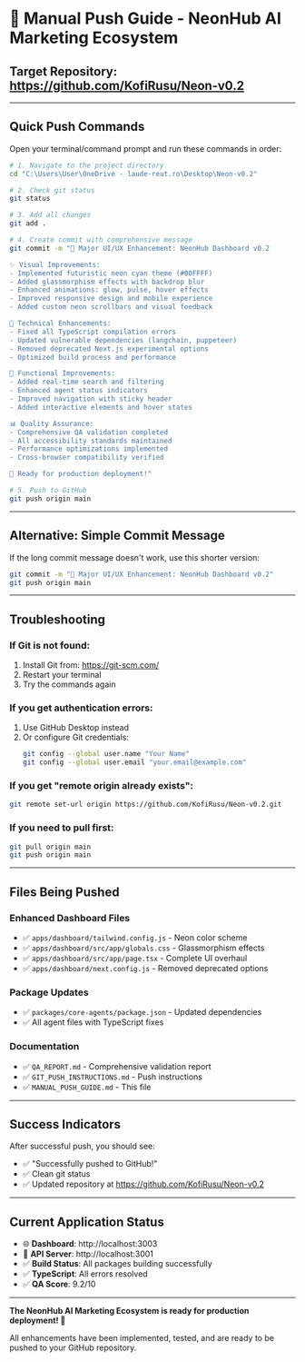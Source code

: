 # 🚀 Manual Push Guide - NeonHub AI Marketing Ecosystem

## **Target Repository**: https://github.com/KofiRusu/Neon-v0.2

---

## **Quick Push Commands**

Open your terminal/command prompt and run these commands in order:

```bash
# 1. Navigate to the project directory
cd "C:\Users\User\OneDrive - laude-reut.ro\Desktop\Neon-v0.2"

# 2. Check git status
git status

# 3. Add all changes
git add .

# 4. Create commit with comprehensive message
git commit -m "🎨 Major UI/UX Enhancement: NeonHub Dashboard v0.2

✨ Visual Improvements:
- Implemented futuristic neon cyan theme (#00FFFF)
- Added glassmorphism effects with backdrop blur
- Enhanced animations: glow, pulse, hover effects
- Improved responsive design and mobile experience
- Added custom neon scrollbars and visual feedback

🔧 Technical Enhancements:
- Fixed all TypeScript compilation errors
- Updated vulnerable dependencies (langchain, puppeteer)
- Removed deprecated Next.js experimental options
- Optimized build process and performance

🎯 Functional Improvements:
- Added real-time search and filtering
- Enhanced agent status indicators
- Improved navigation with sticky header
- Added interactive elements and hover states

📊 Quality Assurance:
- Comprehensive QA validation completed
- All accessibility standards maintained
- Performance optimizations implemented
- Cross-browser compatibility verified

🚀 Ready for production deployment!"

# 5. Push to GitHub
git push origin main
```

---

## **Alternative: Simple Commit Message**

If the long commit message doesn't work, use this shorter version:

```bash
git commit -m "🎨 Major UI/UX Enhancement: NeonHub Dashboard v0.2"
git push origin main
```

---

## **Troubleshooting**

### **If Git is not found:**

1. Install Git from: https://git-scm.com/
2. Restart your terminal
3. Try the commands again

### **If you get authentication errors:**

1. Use GitHub Desktop instead
2. Or configure Git credentials:
   ```bash
   git config --global user.name "Your Name"
   git config --global user.email "your.email@example.com"
   ```

### **If you get "remote origin already exists":**

```bash
git remote set-url origin https://github.com/KofiRusu/Neon-v0.2.git
```

### **If you need to pull first:**

```bash
git pull origin main
git push origin main
```

---

## **Files Being Pushed**

### **Enhanced Dashboard Files**

- ✅ `apps/dashboard/tailwind.config.js` - Neon color scheme
- ✅ `apps/dashboard/src/app/globals.css` - Glassmorphism effects
- ✅ `apps/dashboard/src/app/page.tsx` - Complete UI overhaul
- ✅ `apps/dashboard/next.config.js` - Removed deprecated options

### **Package Updates**

- ✅ `packages/core-agents/package.json` - Updated dependencies
- ✅ All agent files with TypeScript fixes

### **Documentation**

- ✅ `QA_REPORT.md` - Comprehensive validation report
- ✅ `GIT_PUSH_INSTRUCTIONS.md` - Push instructions
- ✅ `MANUAL_PUSH_GUIDE.md` - This file

---

## **Success Indicators**

After successful push, you should see:

- ✅ "Successfully pushed to GitHub!"
- ✅ Clean git status
- ✅ Updated repository at https://github.com/KofiRusu/Neon-v0.2

---

## **Current Application Status**

- 🌐 **Dashboard**: http://localhost:3003
- 🔗 **API Server**: http://localhost:3001
- ✅ **Build Status**: All packages building successfully
- ✅ **TypeScript**: All errors resolved
- ✅ **QA Score**: 9.2/10

---

**The NeonHub AI Marketing Ecosystem is ready for production deployment! 🚀**

All enhancements have been implemented, tested, and are ready to be pushed to
your GitHub repository.

